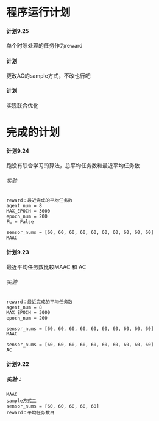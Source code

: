 # 程序运行计划



#### 计划9.25

单个时隙处理的任务作为reward

#### 计划

更改AC的sample方式，不改也行吧

#### 计划

实现联合优化




# 完成的计划

#### 计划9.24

跑没有联合学习的算法，总平均任务数和最近平均任务数

###### 实验

```
reward：最近完成的平均任务数
agent_num = 8
MAX_EPOCH = 3000
epoch_num = 200
FL = False

sensor_nums = [60, 60, 60, 60, 60, 60, 60, 60, 60, 60]
MAAC
```



#### 计划9.23

最近平均任务数比较MAAC 和 AC

###### 实验

```
reward：最近完成的平均任务数
agent_num = 8
MAX_EPOCH = 3000
epoch_num = 200

sensor_nums = [60, 60, 60, 60, 60, 60, 60, 60, 60, 60]
MAAC

sensor_nums = [60, 60, 60, 60, 60, 60, 60, 60, 60, 60]
AC
```



#### 计划9.22

##### 实验：

```
MAAC
sample方式二
sensor_nums = [60, 60, 60, 60, 60]
reward：平均任务数目
```

